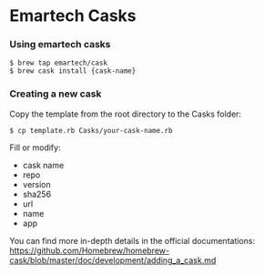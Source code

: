 # Emartech Casks

### Using emartech casks

```
$ brew tap emartech/cask
$ brew cask install {cask-name}
```

### Creating a new cask

Copy the template from the root directory to the Casks folder:

```
$ cp template.rb Casks/your-cask-name.rb
```

Fill or modify:
- cask name
- repo
- version
- sha256
- url
- name
- app

You can find more in-depth details in the official documentations:
https://github.com/Homebrew/homebrew-cask/blob/master/doc/development/adding_a_cask.md
